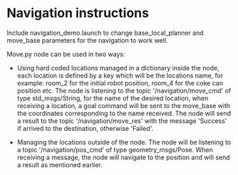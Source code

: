 # Navigation instructions
Include navigation_demo.launch to change base_local_planner and move_base parameters for the navigation to work well.

Move.py node can be used in two ways:

* Using hard coded locations managed in a dictionary inside the node, each location is defined by a key which will be the locations name, for example: room_2 for the initial robot position, room_4 for the coke can position etc. The node is listening to the topic '/navigation/move_cmd' of type std_msgs/String, for the name of the desired location, when receiving a location, a goal command will be sent to the move_base with the coordinates corresponding to the name received. The node will send a result to the topic '/navigation/move_res' with the message 'Success' if arrived to the destination, otherwise 'Failed'.

* Managing the locations outside of the node. The node will be listening to a topic '/navigation/pos_cmd' of type geometry_msgs/Pose. When receiving a message, the node will navigate to the position and will send a result as mentioned earlier.
